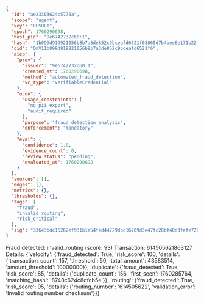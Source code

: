 ```json
{
  "id": "ae23303624c5776a",
  "scope": "agent",
  "key": "RESULT",
  "epoch": 1760290698,
  "host_pid": "9e6742732c60:1",
  "hash": "1b099d919921056b8b7a3de852c9bceafd6521f68865d7b4bee6e171b22fb1c4",
  "cid": "QmV11b099d919921056b8b7a3de852c9bceafd6521f6",
  "aicp": {
    "prov": {
      "issuer": "9e6742732c60:1",
      "created_at": 1760290698,
      "method": "automated_fraud_detection",
      "vc_type": "VerifiableCredential"
    },
    "ucon": {
      "usage_constraints": [
        "no_pii_export",
        "audit_required"
      ],
      "purpose": "fraud_detection_analysis",
      "enforcement": "mandatory"
    },
    "eval": {
      "confidence": 1.0,
      "evidence_count": 0,
      "review_status": "pending",
      "evaluated_at": 1760290698
    }
  },
  "sources": [],
  "edges": [],
  "metrics": {},
  "thresholds": {},
  "tags": [
    "fraud",
    "invalid_routing",
    "risk_critical"
  ],
  "sig": "33643bdc16262ef931b1e54f4d44729dbc16709d3e47fc28bf40d3fefe726489"
}
```

Fraud detected: invalid_routing (score: 93)
Transaction: 614505621863127
Details: {'velocity': {'fraud_detected': True, 'risk_score': 100, 'details': {'transaction_count': 157, 'threshold': 50, 'total_amount': 43583514, 'amount_threshold': 10000000}}, 'duplicate': {'fraud_detected': True, 'risk_score': 85, 'details': {'duplicate_count': 156, 'first_seen': 1760285764, 'matching_hash': '8748c624c8dfcb5e'}}, 'routing': {'fraud_detected': True, 'risk_score': 95, 'details': {'routing_number': '614505622', 'validation_error': 'Invalid routing number checksum'}}}